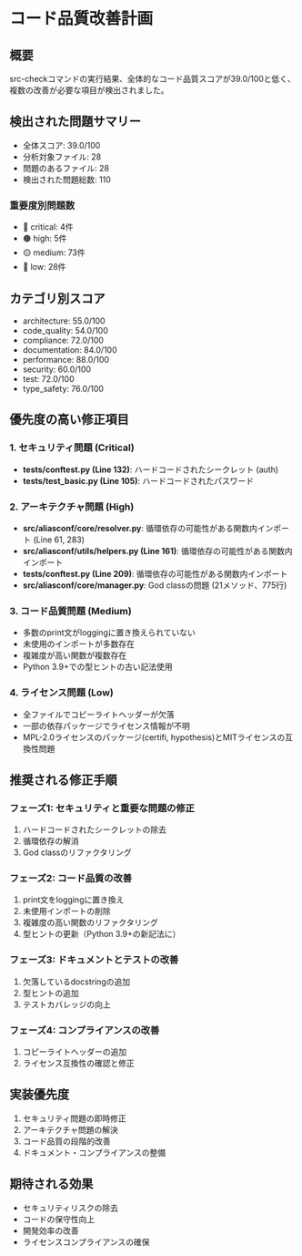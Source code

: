 # コード品質改善計画

## 概要
src-checkコマンドの実行結果、全体的なコード品質スコアが39.0/100と低く、複数の改善が必要な項目が検出されました。

## 検出された問題サマリー
- 全体スコア: 39.0/100
- 分析対象ファイル: 28
- 問題のあるファイル: 28
- 検出された問題総数: 110

### 重要度別問題数
- 🔴 critical: 4件
- 🟠 high: 5件
- 🟡 medium: 73件
- 🔵 low: 28件

## カテゴリ別スコア
- architecture: 55.0/100
- code_quality: 54.0/100
- compliance: 72.0/100
- documentation: 84.0/100
- performance: 88.0/100
- security: 60.0/100
- test: 72.0/100
- type_safety: 76.0/100

## 優先度の高い修正項目

### 1. セキュリティ問題 (Critical)
- **tests/conftest.py (Line 132)**: ハードコードされたシークレット (auth)
- **tests/test_basic.py (Line 105)**: ハードコードされたパスワード

### 2. アーキテクチャ問題 (High)
- **src/aliasconf/core/resolver.py**: 循環依存の可能性がある関数内インポート (Line 61, 283)
- **src/aliasconf/utils/helpers.py (Line 161)**: 循環依存の可能性がある関数内インポート
- **tests/conftest.py (Line 209)**: 循環依存の可能性がある関数内インポート
- **src/aliasconf/core/manager.py**: God classの問題 (21メソッド、775行)

### 3. コード品質問題 (Medium)
- 多数のprint文がloggingに置き換えられていない
- 未使用のインポートが多数存在
- 複雑度が高い関数が複数存在
- Python 3.9+での型ヒントの古い記法使用

### 4. ライセンス問題 (Low)
- 全ファイルでコピーライトヘッダーが欠落
- 一部の依存パッケージでライセンス情報が不明
- MPL-2.0ライセンスのパッケージ(certifi, hypothesis)とMITライセンスの互換性問題

## 推奨される修正手順

### フェーズ1: セキュリティと重要な問題の修正
1. ハードコードされたシークレットの除去
2. 循環依存の解消
3. God classのリファクタリング

### フェーズ2: コード品質の改善
1. print文をloggingに置き換え
2. 未使用インポートの削除
3. 複雑度の高い関数のリファクタリング
4. 型ヒントの更新（Python 3.9+の新記法に）

### フェーズ3: ドキュメントとテストの改善
1. 欠落しているdocstringの追加
2. 型ヒントの追加
3. テストカバレッジの向上

### フェーズ4: コンプライアンスの改善
1. コピーライトヘッダーの追加
2. ライセンス互換性の確認と修正

## 実装優先度
1. セキュリティ問題の即時修正
2. アーキテクチャ問題の解決
3. コード品質の段階的改善
4. ドキュメント・コンプライアンスの整備

## 期待される効果
- セキュリティリスクの除去
- コードの保守性向上
- 開発効率の改善
- ライセンスコンプライアンスの確保